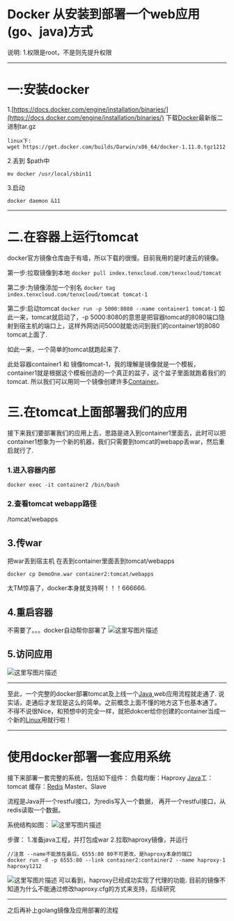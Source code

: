  

# Docker 从安装到部署一个web应用(go、java)方式

说明: 
1.权限是root，不是则先提升权限

------

# 一:安装docker

1.[https://docs.docker.com/engine/installation/binaries/](https://docs.docker.com/engine/installation/binaries/) 
下载[Docker](http://lib.csdn.net/base/docker)最新版二进制tar.gz

```
linux下:
wget https://get.docker.com/builds/Darwin/x86_64/docker-1.11.0.tgz1212
```

2.丢到 $path中

```
mv docker /usr/local/sbin11
```

3.启动

```
docker daemon &11
```

------

# 二.在容器上运行tomcat

docker官方镜像仓库由于有墙，所以下载的很慢。目前我用的是时速云的镜像。

第一步:拉取镜像到本地 
`docker pull index.tenxcloud.com/tenxcloud/tomcat`

第二步:为镜像添加一个别名 
`docker tag index.tenxcloud.com/tenxcloud/tomcat tomcat-1`

第二步:启动tomcat 
`docker run -p 5000:8080 --name container1 tomcat-1` 
如此一来，tomcat就启动了，-p 5000:8080的意思是把容器tomcat的8080端口隐射到宿主机的端口上，这样外网访问5000就能访问到我们的container1的8080 tomcat上面了.

如此一来，一个简单的tomcat就跑起来了.

此处容器container1 和 镜像tomcat-1，我的理解是镜像就是一个模板，container1就是根据这个模板创造的一个真正的盆子，这个盆子里面就跑着我们的tomcat. 所以我们可以用同一个镜像创建许多[Container](http://lib.csdn.net/base/docker)。

# 三.在tomcat上面部署我们的应用

接下来我们要部署我们的应用上去，思路是进入到container1里面去，此时可以把container1想象为一个新的机器，我们只需要到tomcat的webapp丢war，然后重启就行了.

### 1.进入容器内部

`docker exec -it container2 /bin/bash`

### 2.查看tomcat webapp路径

/tomcat/webapps

## 3.传war

把war丢到宿主机 在丢到container里面丢到tomcat/webapps

`docker cp DemoOne.war container2:tomcat/webapps`

太TM惊喜了，docker本身就支持啊！！！666666.

## 4.重启容器

不需要了。。。docker自动帮你部署了 
![这里写图片描述](http://img.blog.csdn.net/20160513214503969)

## 5.访问应用

![这里写图片描述](http://img.blog.csdn.net/20160513214616516)

------

至此，一个完整的docker部署tomcat及上线一个[Java ](http://lib.csdn.net/base/java)web应用流程就走通了. 
说实话，走通后才发现是这么的简单。之前概念上面不懂的地方这下也基本通了。 
不得不说很Nice，和预想中的完全一样，就把dokcer给你创建的container当成一个新的[Linux](http://lib.csdn.net/base/linux)用就行啦！

------

# 使用docker部署一套应用系统

接下来部署一套完整的系统，包括如下组件： 
负载均衡：Haproxy 
[Java](http://lib.csdn.net/base/javase)工：tomcat 
缓存：[Redis](http://lib.csdn.net/base/redis) Master、Slave

流程是Java开一个restful接口，为redis写入一个数据， 
再开一个restful接口，从redis读取一个数据。

系统结构如图： 
![这里写图片描述](http://img.blog.csdn.net/20160516100043406)

步骤： 
1.准备java工程，并打包成war 
2.拉取haproxy镜像，并运行

```
//注意 --name不能放在最后，6555:80 80不可更改，是haproxy本身的端口
docker run -d -p 6555:80 --link container2:container2 --name haproxy-1 haproxy1212
```

![这里写图片描述](http://img.blog.csdn.net/20160516142942872) 
可以看到，haproxy已经成功实现了代理的功能. 
目前的镜像不知道为什么不能通过修改haproxy.cfg的方式来支持，后续研究

------

之后再补上golang镜像及应用部署的流程